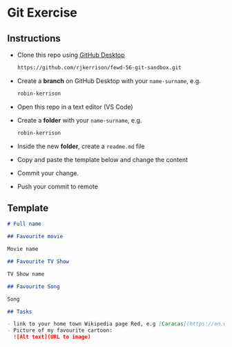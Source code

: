 # Git Exercise

## Instructions

- Clone this repo using [GitHub Desktop](https://desktop.github.com/)

  ```sh
  https://github.com/rjkerrison/fewd-56-git-sandbox.git
  ```

- Create a **branch** on GitHub Desktop with your `name-surname`, e.g.
  ```sh
  robin-kerrison
  ```
- Open this repo in a text editor (VS Code)
- Create a **folder** with your `name-surname`, e.g.
  ```sh
  robin-kerrison
  ```
- Inside the new **folder**, create a `readme.md` file
- Copy and paste the template below and change the content
- Commit your change.
- Push your commit to remote

## Template

```markdown
# Full name

## Favourite movie

Movie name

## Favourite TV Show

TV Show name

## Favourite Song

Song

## Tasks

- link to your home town Wikipedia page Red, e.g [Caracas](https://en.wikipedia.org/wiki/Caracas)
- Picture of my favourite cartoon:
  ![Alt text](URL to image)
```
